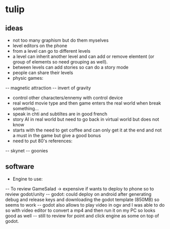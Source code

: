 # tulip

## ideas

- not too many graphism but do them myselves
- level editors on the phone
- from a level can go to different levels
- a level can inherit another level and can add or remove elemtent (or group of elements so need grouping as well).
- between levels can add stories so can do a story mode
- people can share their levels
- physic games:

-- magnetic attraction
-- invert of gravity

- control other characters/ennemy with control device
- real world movie type and then game enters the real world when break something...
- speak in chti and subtiltes are in good french
- story AI in real world but need to go back in virtual world but does not know
- starts with the need to get coffee and can only get it at the end and not a must in the game but give a good bonus
- need to put 80's references:

-- skynet
-- goonies


## software

- Engine to use:

-- To review GameSalad -> expensive if wants to deploy to phone so to review godot/unity
-- godot: could deploy on android after generating debug and release keys and downloading the godot template (850MB) so seems to work
-- godot also allows to play video in ogv and I was able to do so with video editor to convert a mp4 and then run it on my PC so looks good as well
-- still to review for point and click engine as some on top of godot.
